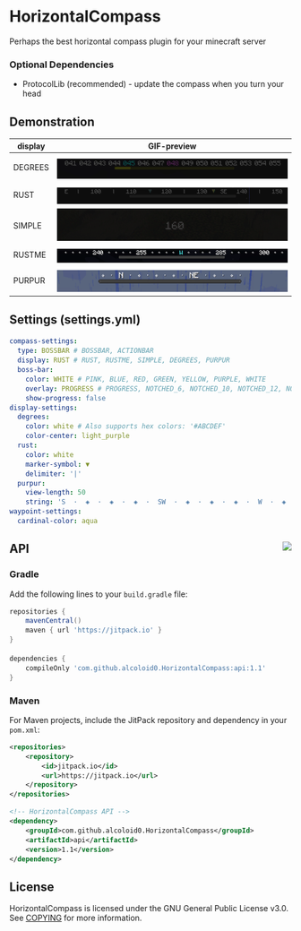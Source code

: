 # HorizontalCompass

Perhaps the best horizontal compass plugin for your minecraft server

### Optional Dependencies

- ProtocolLib (recommended) - update the compass when you turn your head

## Demonstration

| display |         GIF-preview         |
|---------|:---------------------------:|
| DEGREES | ![](readme-src/degrees.gif) |
| RUST    |  ![](readme-src/rust.gif)   |
| SIMPLE  | ![](readme-src/simple.gif)  |
| RUSTME  | ![](readme-src/rustme.gif)  |
| PURPUR  | ![](readme-src/purpur.gif)  |

## Settings (settings.yml)

```yaml
compass-settings:
  type: BOSSBAR # BOSSBAR, ACTIONBAR
  display: RUST # RUST, RUSTME, SIMPLE, DEGREES, PURPUR
  boss-bar:
    color: WHITE # PINK, BLUE, RED, GREEN, YELLOW, PURPLE, WHITE
    overlay: PROGRESS # PROGRESS, NOTCHED_6, NOTCHED_10, NOTCHED_12, NOTCHED_20
    show-progress: false
display-settings:
  degrees:
    color: white # Also supports hex colors: '#ABCDEF'
    color-center: light_purple
  rust:
    color: white
    marker-symbol: ▼
    delimiter: '|'
  purpur:
    view-length: 50
    string: 'S  ·  ◈  ·  ◈  ·  ◈  ·  SW  ·  ◈  ·  ◈  ·  ◈  ·  W  ·  ◈  ·  ◈  ·  ◈  ·  NW  ·  ◈  ·  ◈  ·  ◈  ·  N  ·  ◈  ·  ◈  ·  ◈  ·  NE  ·  ◈  ·  ◈  ·  ◈  ·  E  ·  ◈  ·  ◈  ·  ◈  ·  SE  ·  ◈  ·  ◈  ·  ◈  ·  '
waypoint-settings:
  cardinal-color: aqua
```

## API <img align="right" src="https://jitpack.io/v/alcoloid0/HorizontalCompass.svg" />

### Gradle

Add the following lines to your `build.gradle` file:
```groovy
repositories {
    mavenCentral()
    maven { url 'https://jitpack.io' }
}

dependencies {
    compileOnly 'com.github.alcoloid0.HorizontalCompass:api:1.1'
}
```
### Maven

For Maven projects, include the JitPack repository and dependency in your `pom.xml`:
```xml
<repositories>
    <repository>
        <id>jitpack.io</id>
        <url>https://jitpack.io</url>
    </repository>
</repositories>
```
```xml
<!-- HorizontalCompass API -->
<dependency>
    <groupId>com.github.alcoloid0.HorizontalCompass</groupId>
    <artifactId>api</artifactId>
    <version>1.1</version>
</dependency>
```
## License

HorizontalCompass is licensed under the GNU General Public License v3.0. See [COPYING](COPYING) for more information.
